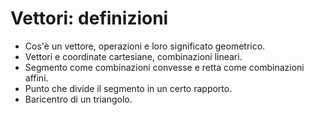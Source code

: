 # Vettori: definizioni

- Cos'è un vettore, operazioni e loro significato geometrico.
- Vettori e coordinate cartesiane, combinazioni lineari.
- Segmento come combinazioni convesse e retta come combinazioni affini.
- Punto che divide il segmento in un certo rapporto.
- Baricentro di un triangolo.
